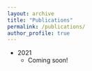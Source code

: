 ```yaml
---
layout: archive
title: "Publications"
permalink: /publications/
author_profile: true
---
```


* 2021
  * Coming soon!

<!--
{% if author.googlescholar %}
  You can also find my articles on <u><a href="{{author.googlescholar}}">my Google Scholar profile</a>.</u>
{% endif %}

{% include base_path %}

{% for post in site.publications reversed %}
  {% include archive-single.html %}
{% endfor %}
-->